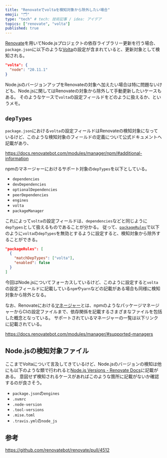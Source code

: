```yaml
---
title: "Renovateでvoltaを検知対象から除外したい場合"
emoji: "🗂"
type: "tech" # tech: 技術記事 / idea: アイデア
topics: ["renovate", "volta"]
published: true
---
```


[Renovate](https://github.com/renovatebot/renovate)を用いてNode.jsプロジェクトの依存ライブラリー更新を行う場合、`package.json`に以下のような[Volta](https://github.com/volta-cli/volta)の設定が含まれていると、更新対象として検知される。

```json:package.json
"volta": {
  "node": "20.11.1"
}
```

Node.jsのバージョンアップをRenovateの対象へ加えたい場合は特に問題ないけども、Node.jsに関してはRenovateの対象から除外して手動更新したいケースもある。
そのようなケースで`volta`の設定フィールドをどのように扱えるか、というメモ。

## `depTypes`

`package.json`における`volta`の設定フィールドはRenovateの検知対象になっているけど、このような検知対象のフィールドの定義について公式ドキュメントへ記載があり、

https://docs.renovatebot.com/modules/manager/npm/#additional-information

npmのマネージャーにおけるサポート対象の`depTypes`を以下としている。

- `dependencies`
- `devDependencies`
- `optionalDependencies`
- `peerDependencies`
- `engines`
- `volta`
- `packageManager`

これによって`volta`の設定フィールドは、`dependencies`などと同じように`depTypes`として扱えるものであることが分かる。
従って、[`packageRules`](https://docs.renovatebot.com/configuration-options/#packagerules)で以下のように`volta`の`depTypes`を無効とするように設定すると、検知対象から除外することができる。

```json:renovate.json
"packageRules": [
  {
    "matchDepTypes": ["volta"],
    "enabled": false
  }
]
```

今回はNode.jsについてフォーカスしているけど、このように設定すると`volta`の設定フィールドに記載している`npm`や`yarn`などの記載がある場合も同様に検知対象から除外となる。

なお、Renovateにおける[マネージャー](https://docs.renovatebot.com/modules/manager/#managers)とは、npmのようなパッケージマネージャーからCIの設定ファイルまで、依存関係を記載するさまざまなファイルを包括した概念となっている。
サポートされているマネージャーの一覧は以下リンクに記載されている。

https://docs.renovatebot.com/modules/manager/#supported-managers

## Node.jsの検知対象ファイル

ここまでVoltaについて言及してきているけど、Node.jsのバージョンの検知は他にも以下のような類で行われると[Node.js Versions - Renovate Docs](https://docs.renovatebot.com/node/#file-support)に記載がある。
意図せず検知されるケースがあればこのような箇所に記載がないか確認するのが良さそう。

- `package.json`の`engines`
- `.nvmrc`
- `.node-version`
- `.tool-versions`
- `.mise.toml`
- `.travis.yml`の`node_js`

## 参考

https://github.com/renovatebot/renovate/pull/4512
